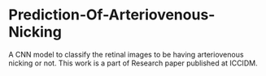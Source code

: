 # Prediction-Of-Arteriovenous-Nicking
A CNN model to classify the retinal images to be having arteriovenous nicking or not. This work is a part of Research paper published at ICCIDM.
